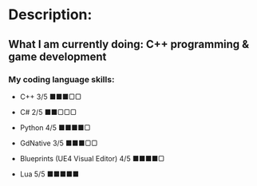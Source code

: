 # Description:
## What I am currently doing: C++ programming & game development
### My coding language skills:
* C++ 3/5 ■■■▢▢

* C# 2/5 ■■▢▢▢

* Python 4/5 ■■■■▢

* GdNative 3/5 ■■■▢▢

* Blueprints (UE4 Visual Editor) 4/5 ■■■■▢

* Lua 5/5 ■■■■■
